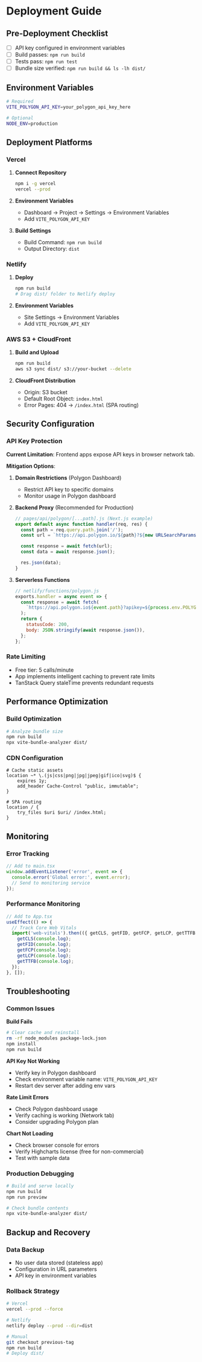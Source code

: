 # Deployment Guide

## Pre-Deployment Checklist

- [ ] API key configured in environment variables
- [ ] Build passes: `npm run build`
- [ ] Tests pass: `npm run test`
- [ ] Bundle size verified: `npm run build && ls -lh dist/`

## Environment Variables

```bash
# Required
VITE_POLYGON_API_KEY=your_polygon_api_key_here

# Optional
NODE_ENV=production
```

## Deployment Platforms

### Vercel

1. **Connect Repository**

   ```bash
   npm i -g vercel
   vercel --prod
   ```

2. **Environment Variables**
   - Dashboard → Project → Settings → Environment Variables
   - Add `VITE_POLYGON_API_KEY`

3. **Build Settings**
   - Build Command: `npm run build`
   - Output Directory: `dist`

### Netlify

1. **Deploy**

   ```bash
   npm run build
   # Drag dist/ folder to Netlify deploy
   ```

2. **Environment Variables**
   - Site Settings → Environment Variables
   - Add `VITE_POLYGON_API_KEY`

### AWS S3 + CloudFront

1. **Build and Upload**

   ```bash
   npm run build
   aws s3 sync dist/ s3://your-bucket --delete
   ```

2. **CloudFront Distribution**
   - Origin: S3 bucket
   - Default Root Object: `index.html`
   - Error Pages: 404 → `/index.html` (SPA routing)

## Security Configuration

### API Key Protection

**Current Limitation**: Frontend apps expose API keys in browser network tab.

**Mitigation Options**:

1. **Domain Restrictions** (Polygon Dashboard)
   - Restrict API key to specific domains
   - Monitor usage in Polygon dashboard

2. **Backend Proxy** (Recommended for Production)

   ```javascript
   // pages/api/polygon/[...path].js (Next.js example)
   export default async function handler(req, res) {
     const path = req.query.path.join('/');
     const url = `https://api.polygon.io/${path}?${new URLSearchParams(req.query).toString()}&apikey=${process.env.POLYGON_API_KEY}`;

     const response = await fetch(url);
     const data = await response.json();

     res.json(data);
   }
   ```

3. **Serverless Functions**
   ```javascript
   // netlify/functions/polygon.js
   exports.handler = async event => {
     const response = await fetch(
       `https://api.polygon.io${event.path}?apikey=${process.env.POLYGON_API_KEY}`
     );
     return {
       statusCode: 200,
       body: JSON.stringify(await response.json()),
     };
   };
   ```

### Rate Limiting

- Free tier: 5 calls/minute
- App implements intelligent caching to prevent rate limits
- TanStack Query staleTime prevents redundant requests

## Performance Optimization

### Build Optimization

```bash
# Analyze bundle size
npm run build
npx vite-bundle-analyzer dist/
```

### CDN Configuration

```nginx
# Cache static assets
location ~* \.(js|css|png|jpg|jpeg|gif|ico|svg)$ {
    expires 1y;
    add_header Cache-Control "public, immutable";
}

# SPA routing
location / {
    try_files $uri $uri/ /index.html;
}
```

## Monitoring

### Error Tracking

```javascript
// Add to main.tsx
window.addEventListener('error', event => {
  console.error('Global error:', event.error);
  // Send to monitoring service
});
```

### Performance Monitoring

```javascript
// Add to App.tsx
useEffect(() => {
  // Track Core Web Vitals
  import('web-vitals').then(({ getCLS, getFID, getFCP, getLCP, getTTFB }) => {
    getCLS(console.log);
    getFID(console.log);
    getFCP(console.log);
    getLCP(console.log);
    getTTFB(console.log);
  });
}, []);
```

## Troubleshooting

### Common Issues

**Build Fails**

```bash
# Clear cache and reinstall
rm -rf node_modules package-lock.json
npm install
npm run build
```

**API Key Not Working**

- Verify key in Polygon dashboard
- Check environment variable name: `VITE_POLYGON_API_KEY`
- Restart dev server after adding env vars

**Rate Limit Errors**

- Check Polygon dashboard usage
- Verify caching is working (Network tab)
- Consider upgrading Polygon plan

**Chart Not Loading**

- Check browser console for errors
- Verify Highcharts license (free for non-commercial)
- Test with sample data

### Production Debugging

```bash
# Build and serve locally
npm run build
npm run preview

# Check bundle contents
npx vite-bundle-analyzer dist/
```

## Backup and Recovery

### Data Backup

- No user data stored (stateless app)
- Configuration in URL parameters
- API key in environment variables

### Rollback Strategy

```bash
# Vercel
vercel --prod --force

# Netlify
netlify deploy --prod --dir=dist

# Manual
git checkout previous-tag
npm run build
# Deploy dist/
```
